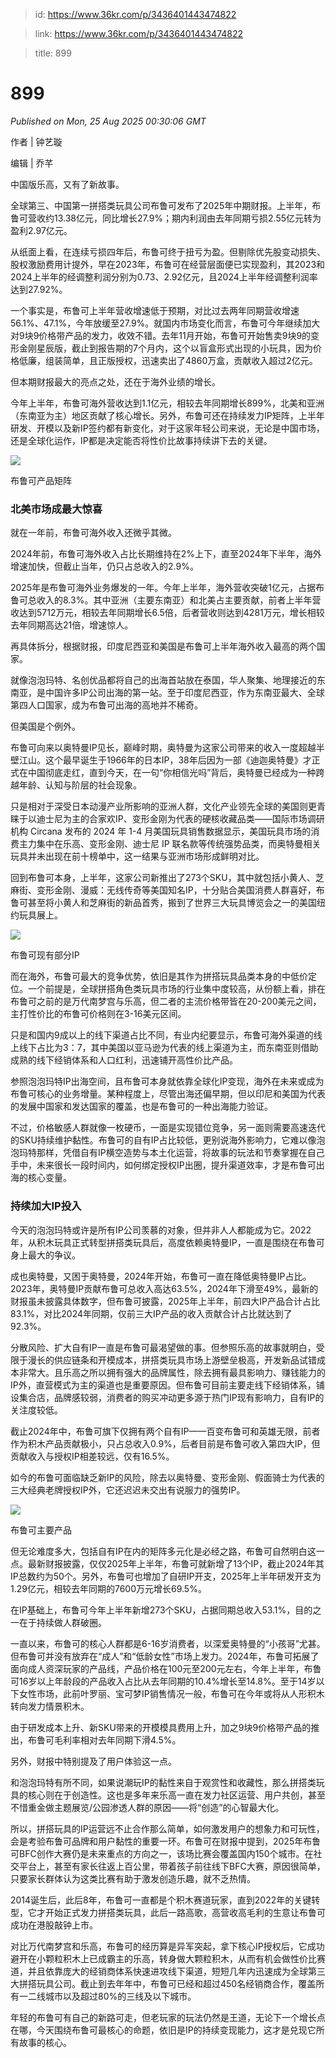 > id: https://www.36kr.com/p/3436401443474822

> link: https://www.36kr.com/p/3436401443474822

> title: 899

# 899
_Published on Mon, 25 Aug 2025 00:30:06 GMT_

作者 | 钟艺璇

编辑 | 乔芊

中国版乐高，又有了新故事。

全球第三、中国第一拼搭类玩具公司布鲁可发布了2025年中期财报。上半年，布鲁可营收约13.38亿元，同比增长27.9%；期内利润由去年同期亏损2.55亿元转为盈利2.97亿元。

从纸面上看，在连续亏损四年后，布鲁可终于扭亏为盈。但剔除优先股变动损失、股权激励费用计提外，早在2023年，布鲁可在经营层面便已实现盈利，其2023和2024上半年的经调整利润分别为0.73、2.92亿元，且2024上半年经调整利润率达到27.92%。

一个事实是，布鲁可上半年营收增速低于预期，对比过去两年同期营收增速56.1%、47.1%，今年放缓至27.9%。就国内市场变化而言，布鲁可今年继续加大对9块9价格带产品的发力，收效不错。去年11月开始，布鲁可开始售卖9块9的变形金刚星辰版，截止到报告期的7个月内，这个以盲盒形式出现的小玩具，因为价格低廉，组装简单，且正版授权，迅速卖出了4860万盒，贡献收入超过2亿元。

但本期财报最大的亮点之处，还在于海外业绩的增长。

今年上半年，布鲁可海外营收达到1.1亿元，相较去年同期增长899%，北美和亚洲（东南亚为主）地区贡献了核心增长。另外，布鲁可还在持续发力IP矩阵，上半年研发、开模以及新IP签约都有新变化，对于这家年轻公司来说，无论是中国市场，还是全球化运作，IP都是决定能否将性价比故事持续讲下去的关键。

![](https://img.36krcdn.com/hsossms/20250824/v2_0dd50899f5124db8a4862d6e6f4d22cb@5971123_oswg1307492oswg1744oswg1126_img_png?x-oss-process=image/quality,q_90/format,jpg/interlace,1)

布鲁可产品矩阵

### 北美市场成最大惊喜

就在一年前，布鲁可海外收入还微乎其微。

2024年前，布鲁可海外收入占比长期维持在2%上下，直至2024年下半年，海外增速加快，但截止当年，仍只占总收入的2.9%。

2025年是布鲁可海外业务爆发的一年。今年上半年，海外营收突破1亿元，占据布鲁可总收入的8.3%。其中亚洲（主要东南亚）和北美占主要贡献，前者上半年营收达到5712万元，相较去年同期增长6.5倍，后者营收则达到4281万元，增长相较去年同期高达21倍，增速惊人。

再具体拆分，根据财报，印度尼西亚和美国是布鲁可上半年海外收入最高的两个国家。

就像泡泡玛特、名创优品都将自己的出海首站放在泰国，华人聚集、地理接近的东南亚，是中国许多IP公司出海的第一站。至于印度尼西亚，作为东南亚最大、全球第四人口国家，成为布鲁可出海的高地并不稀奇。

但美国是个例外。

布鲁可向来以奥特曼IP见长，巅峰时期，奥特曼为这家公司带来的收入一度超越半壁江山。这个最早诞生于1966年的日本IP，38年后因为一部《迪迦奥特曼》才正式在中国彻底走红，直到今天，在一句“你相信光吗”背后，奥特曼已经成为一种跨越年龄、认知与阶层的社会现象。

只是相对于深受日本动漫产业所影响的亚洲人群，文化产业领先全球的美国则更青睐于以迪士尼为主的合家欢IP、变形金刚为代表的硬核收藏品类——国际市场调研机构 Circana 发布的 2024 年 1-4 月美国玩具销售数据显示，美国玩具市场的消费主力集中在乐高、变形金刚、迪士尼 IP 联名款等传统强势品类，而奥特曼相关玩具并未出现在前十榜单中，这一结果与亚洲市场形成鲜明对比。

回到布鲁可本身，上半年，这家公司新推出了273个SKU，其中就包括小黄人、芝麻街、变形金刚、漫威：无线传奇等美国知名IP，十分贴合美国消费人群喜好，布鲁可甚至将小黄人和芝麻街的新品首秀，搬到了世界三大玩具博览会之一的美国纽约玩具展上。

![](https://img.36krcdn.com/hsossms/20250824/v2_d0d6cde6f6bd40b2868fe405a3bd878c@5971123_oswg1063670oswg1680oswg1384_img_png?x-oss-process=image/quality,q_90/format,jpg/interlace,1)

布鲁可现有部分IP

而在海外，布鲁可最大的竞争优势，依旧是其作为拼搭玩具品类本身的中低价定位。一个前提是，全球拼搭角色类玩具市场的行业集中度较高，从份额上看，排在布鲁可之前的是万代南梦宫与乐高，但二者的主流价格带皆在20-200美元之间，主打性价比的布鲁可价格则在3-16美元区间。

只是和国内9成以上的线下渠道占比不同，有业内纪要显示，布鲁可海外渠道的线上线下占比为3：7，其中美国以亚马逊为代表的线上渠道为主，而东南亚则借助成熟的线下经销体系和人口红利，迅速铺开高性价比产品。

参照泡泡玛特IP出海空间，且布鲁可本身就依靠全球化IP变现，海外在未来或成为布鲁可核心的业务增量。某种程度上，尽管出海还偏早期，但以印尼和美国为代表的发展中国家和发达国家的覆盖，也是布鲁可的一种出海能力验证。

不过，价格敏感人群就像一枚硬币，一面是实现错位竞争，另一面则需要高速迭代的SKU持续维护黏性。布鲁可的自有IP占比较低，更别说海外影响力，它难以像泡泡玛特那样，凭借自有IP横空造势与本土化运营，将故事的玩法和节奏掌握在自己手中，未来很长一段时间内，如何绑定授权IP出圈，提升渠道效率，才是布鲁可出海的核心变量。

### 持续加大IP投入

今天的泡泡玛特或许是所有IP公司羡慕的对象，但并非人人都能成为它。2022年，从积木玩具正式转型拼搭类玩具后，高度依赖奥特曼IP，一直是围绕在布鲁可身上最大的争议。

成也奥特曼，又困于奥特曼，2024年开始，布鲁可一直在降低奥特曼IP占比。2023年，奥特曼IP贡献布鲁可总收入高达63.5%，2024年下滑至49%，最新的财报虽未披露具体数字，但布鲁可披露，2025年上半年，前四大IP产品合计占比83.1%，对比2024年同期，仅前三大IP产品的收入贡献合计占比就达到了92.3%。

分散风险、扩大自有IP一直是布鲁可最渴望做的事。但参照乐高的故事就明白，受限于漫长的供应链条和开模成本，拼搭类玩具市场上游壁垒极高，开发新品试错成本非常大。且乐高之所以拥有强大的品牌属性，除去拥有最具影响力、赚钱能力的IP外，直营模式为主的渠道也是重要原因。但布鲁可目前主要走线下经销体系，铺设集合店，品牌感较弱，消费者的购买冲动更多源于热门IP现有影响力，自有IP的关注度较低。

截止2024年中，布鲁可旗下仅拥有两个自有IP——百变布鲁可和英雄无限，前者作为积木产品贡献极小，只占总收入0.9%，后者目前是布鲁可收入第四大IP，但贡献收入与授权IP相差较远，仅有16.5%。

如今的布鲁可面临缺乏新IP的风险，除去以奥特曼、变形金刚、假面骑士为代表的三大经典老牌授权IP外，它还迟迟未交出有说服力的强势IP。

![](https://img.36krcdn.com/hsossms/20250824/v2_b736fcefac6e41609444329cf47b0b96@5971123_oswg2399750oswg1506oswg850_img_png?x-oss-process=image/quality,q_80/format,jpg/interlace,1)

布鲁可主要产品

但无论难度多大，包括自有IP在内的矩阵多元化是必经之路，布鲁可自然明白这一点。最新财报披露，仅仅2025年上半年，布鲁可就新增了13个IP，截止2024年其IP总数约为50个。另外，布鲁可也增加了自研IP开支，2025年上半年研发开支为1.29亿元，相较去年同期的7600万元增长69.5%。

在IP基础上，布鲁可今年上半年新增273个SKU，占据同期总收入53.1%，目的之一在于持续做人群破圈。

一直以来，布鲁可的核心人群都是6-16岁消费者，以深爱奥特曼的“小孩哥”尤甚。但布鲁可并没有放弃在“成人”和“低龄女性”市场上发力。2024年，布鲁可拓展了面向成人资深玩家的产品线，产品价格在100元至200元左右，今年上半年，布鲁可16岁以上年龄段的产品收入占比从去年同期的10.4%增长至14.8%。至于14岁以下女性市场，此前叶罗丽、宝可梦IP销售情况一般，布鲁可在今年或将从人形积木转向发力情景积木。

由于研发成本上升、新SKU带来的开模模具费用上升，加之9块9价格带产品的推出，布鲁可毛利率相对去年同期下滑4.5%。

另外，财报中特别提及了用户体验这一点。

和泡泡玛特有所不同，如果说潮玩IP的黏性来自于观赏性和收藏性，那么拼搭类玩具的核心则在于创造性。这也是多年来乐高一直在发力社区运营、用户共创，甚至不惜重金做主题展览/公园渗透人群的原因——将“创造”的心智最大化。

所以，拼搭玩具的IP运营远不止合作那么简单，如何激发用户的想象力和可玩性，会是考验布鲁可品牌和用户黏性的重要一环。布鲁可在财报中提到，2025年布鲁可BFC创作大赛仍是未来重点的方向之一，该场比赛会覆盖国内150个城市。在社交平台上，甚至有家长往返上百公里，带着孩子前往线下BFC大赛，原因很简单，只要家长群体认为这类比赛有助于激发创造乐趣，就不乏热情。

2014诞生后，此后8年，布鲁可一直都是个积木赛道玩家，直到2022年的关键转型，它才开始正式发力拼搭类玩具，此后一路高歌，高营收高毛利的生意让布鲁可成功在港股敲钟上市。

对比万代南梦宫和乐高，布鲁可的经历算是异军突起，拿下核心IP授权后，它成功避开在小颗粒积木上已成霸主的乐高，转身做大颗粒积木，从而有机会做性价比赛道，并且依靠庞大的经销商体系快速进攻线下渠道，短短几年内迅速成为全球第三大拼搭玩具公司。截止到去年年中，布鲁可已经和超过450名经销商合作，覆盖所有一二线城市以及超过80%的三线及以下城市。

年轻的布鲁可有自己的新路可走，但老玩家的玩法仍然是王道，无论下一个增长点在哪，今天围绕布鲁可最核心的命题，依旧是IP的持续变现能力，这才是兑现它所有故事的核心。
